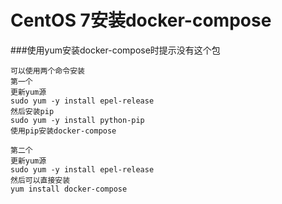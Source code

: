 # CentOS 7安装docker-compose

###使用yum安装docker-compose时提示没有这个包

```angular2html
可以使用两个命令安装
第一个
更新yum源
sudo yum -y install epel-release
然后安装pip
sudo yum -y install python-pip
使用pip安装docker-compose

第二个
更新yum源
sudo yum -y install epel-release
然后可以直接安装
yum install docker-compose
```
